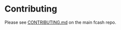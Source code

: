 # Contributing

Please see [CONTRIBUTING.md](https://github.com/bitpay/fcash/blob/master/CONTRIBUTING.md) on the main fcash repo.
